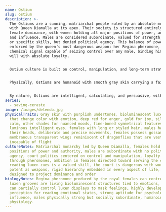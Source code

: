 ```yaml
---
name: Ostium
slug: ostium
description: >-
  The Ostiums are a cunning, matriarchal people ruled by an absolute monarchy,
  with Queen Diamalla at its apex. Their society is structured entirely around
  female dominance, with women holding all major positions of power, authority,
  and influence. Males are considered subordinate, valued for strength, labor,
  or specific skills, but denied political agency. This balance of power is
  enforced by the queen’s most dangerous weapon: her Regina pheromone, a potent
  chemical signal capable of seizing control over any male, binding him to her
  will with absolute loyalty.


  Ostium culture is built on control, manipulation, and long-term strategy. Loyalty is expected and often manufactured, with pheromone influence ensuring the queen’s supremacy. Ambition is encouraged in females, but always directed toward serving the monarchy’s goals. The court is a dangerous place where words and glances can be as lethal as weapons, and reading one’s opponent—through body language and the telltale glow of luxen grooves—is a valued skill.


  Physically, Ostiums are humanoid with smooth gray skin carrying a faint purplish undertone. Their most distinctive feature is the network of luxen grooves that run beneath the skin, glowing with shifting bioluminescence that reflects emotional states: deep red for anger, gold for joy, silver for calm, and more subtle shades for other moods. Females wear their hair long or styled as a mark of status and beauty, while males are naturally hairless on their heads. Their features are fine and symmetrical, their luminous eyes sharp and intelligent, and their movements deliberate and precise.


  By nature, Ostiums are intelligent, calculating, and persuasive, with a strong aptitude for psychological manipulation and political maneuvering. Females are trained from an early age to control their luxen displays as much as possible, masking their true feelings while exploiting the emotional tells of others. While they field capable warriors and guards, their true power lies in their ability to undermine and dominate without open warfare. Their homeworld, Osti, is a center of opulence and authority, its cities constructed as physical embodiments of the queen’s dominance and the rigid hierarchy that governs every facet of life.
series:
  - saving-ceraste
image: /images/delendo.jpg
physicalTraits: Gray skin with purplish undertones, bioluminescent luxen grooves
  that change color with emotion, deep red for anger, gold for joy, silver for
  calm, other shades for nuanced moods, fine-boned symmetrical features,
  luminous intelligent eyes, females with long or styled hair, males hairless on
  their heads, deliberate and precise movements, females possess gossamer-thin
  membranous transparent wings reminiscent of dragonflies that are vestigial and
  incapable of flight
cultureNotes: Matriarchal monarchy led by Queen Diamalla, females hold all
  positions of power and authority, males are subordinate with no political
  agency, court politics centered on control and manipulation, loyalty enforced
  through pheromones, ambition in females directed toward serving the crown,
  reading luxen cues is a valued skill, the court is dangerous with words as
  potent as weapons, rigid hierarchy embedded in every aspect of life, cities
  designed to project dominance and order
biologyNotes: Regina pheromone produced by the royal females can control males,
  luxen grooves are living bioluminescent structures tied to emotions, citizens
  can partially control luxen displays to mask feelings, highly developed
  perception for reading emotional states, strong aptitude for psychological
  influence, males physically strong but socially subordinate, humanoid
  physiology.
---
```

